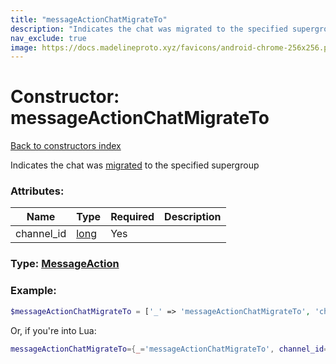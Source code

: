 ```yaml
---
title: "messageActionChatMigrateTo"
description: "Indicates the chat was migrated to the specified supergroup"
nav_exclude: true
image: https://docs.madelineproto.xyz/favicons/android-chrome-256x256.png
---
```

# Constructor: messageActionChatMigrateTo  
[Back to constructors index](index.md)



Indicates the chat was [migrated](https://core.telegram.org/api/channel) to the specified supergroup

### Attributes:

| Name     |    Type       | Required | Description |
|----------|---------------|----------|-------------|
|channel\_id|[long](../types/long.md) | Yes|



### Type: [MessageAction](../types/MessageAction.md)


### Example:

```php
$messageActionChatMigrateTo = ['_' => 'messageActionChatMigrateTo', 'channel_id' => long];
```  


Or, if you're into Lua:

```lua
messageActionChatMigrateTo={_='messageActionChatMigrateTo', channel_id=long}

```


